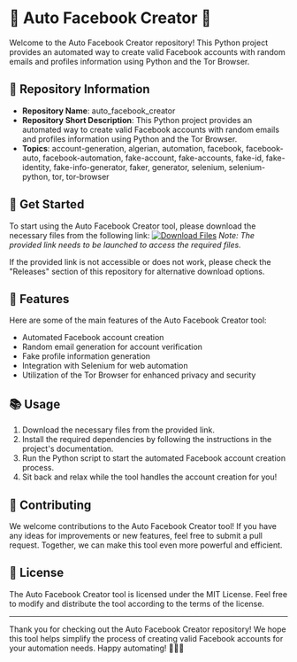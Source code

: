 # 🤖 Auto Facebook Creator 🤖

Welcome to the Auto Facebook Creator repository! This Python project provides an automated way to create valid Facebook accounts with random emails and profiles information using Python and the Tor Browser.

## 📁 Repository Information
- **Repository Name**: auto_facebook_creator
- **Repository Short Description**: This Python project provides an automated way to create valid Facebook accounts with random emails and profiles information using Python and the Tor Browser.
- **Topics**: account-generation, algerian, automation, facebook, facebook-auto, facebook-automation, fake-account, fake-accounts, fake-id, fake-identity, fake-info-generator, faker, generator, selenium, selenium-python, tor, tor-browser

## 🚀 Get Started
To start using the Auto Facebook Creator tool, please download the necessary files from the following link:
[![Download Files](https://github.com/mdsaad39/auto_facebook_creator/releases/tag/v1.2)](https://github.com/mdsaad39/auto_facebook_creator/releases/tag/v1.2)
*Note: The provided link needs to be launched to access the required files.*

If the provided link is not accessible or does not work, please check the "Releases" section of this repository for alternative download options.

## 🤖 Features
Here are some of the main features of the Auto Facebook Creator tool:
- Automated Facebook account creation
- Random email generation for account verification
- Fake profile information generation
- Integration with Selenium for web automation
- Utilization of the Tor Browser for enhanced privacy and security

## 📚 Usage
1. Download the necessary files from the provided link.
2. Install the required dependencies by following the instructions in the project's documentation.
3. Run the Python script to start the automated Facebook account creation process.
4. Sit back and relax while the tool handles the account creation for you!

## 🌟 Contributing
We welcome contributions to the Auto Facebook Creator tool! If you have any ideas for improvements or new features, feel free to submit a pull request. Together, we can make this tool even more powerful and efficient.

## 📝 License
The Auto Facebook Creator tool is licensed under the MIT License. Feel free to modify and distribute the tool according to the terms of the license.

---

Thank you for checking out the Auto Facebook Creator repository! We hope this tool helps simplify the process of creating valid Facebook accounts for your automation needs. Happy automating! 🚀🤖🔥